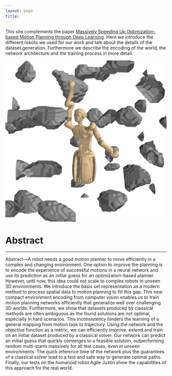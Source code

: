```yaml
---
layout: page
title: 
---
```


This site complements the paper [Massively Speeding Up Optimization-based Motion Planning through Deep Learning](https://arxiv.org).
Here we introduce the different robots we used for our work and talk about the details of the dataset generation.
Furthermore we describe the encoding of the world, the network architecture and the training process in more detail.

![Justin](/assets/imgs/Justin_in_Action.png)


# Abstract
---
Abstract—A robot needs a good motion planner to move efficiently in a complex and changing environment. 
One option to improve the planning is to encode the experience of successful motions in a neural network and use its prediction as an initial guess for an optimization-based planner. 
However, until now, this idea could not scale to complex robots in unseen 3D environments. We introduce the basis set representation as a modern method to process spatial data to motion planning to fill this gap. 
This new compact environment encoding from computer vision enables us to train motion planning networks efficiently that generalize well over challenging 3D worlds.
Furthermore, we show that datasets produced by classical methods are often ambiguous as the found solutions are not optimal, especially in hard scenarios. 
This inconsistency hinders the learning of a general mapping from motion task to trajectory. 
Using the network and the objective function as a metric, we can efficiently improve, extend and train on an initial dataset produced by a classical solver. 
Our network can predict an initial guess that quickly converges to a feasible solution, outperforming random multi-starts massively for all test cases, even in unseen environments. 
The quick inference time of the network plus the guarantees of a classical solver lead to a fast and safe way to generate optimal paths. 
Finally, our tests on the humanoid robot Agile Justin show the capabilities of this approach for the real world.
